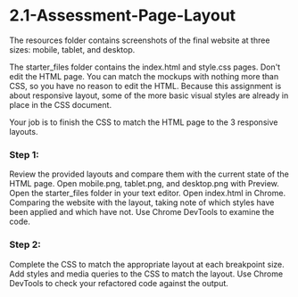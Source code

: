 # 2.1-Assessment-Page-Layout

The resources folder contains screenshots of the final website at three sizes: mobile, tablet, and desktop. 

The starter_files folder contains the index.html and style.css pages. 
Don't edit the HTML page. You can match the mockups with nothing more than CSS, so you have no reason to edit the HTML. Because this assignment is about responsive layout, some of the more basic visual styles are already in place in the CSS document.

Your job is to finish the CSS to match the HTML page to the 3 responsive layouts.


### Step 1:

Review the provided layouts and compare them with the current state of the HTML page.
Open mobile.png, tablet.png, and desktop.png with Preview.
Open the starter_files folder in your text editor.
Open index.html in Chrome.
Comparing the website with the layout, taking note of which styles have been applied and which have not.
Use Chrome DevTools to examine the code.


### Step 2: 

Complete the CSS to match the appropriate layout at each breakpoint size.
Add styles and media queries to the CSS to match the layout.
Use Chrome DevTools to check your refactored code against the output.
